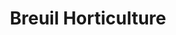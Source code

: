 ---
title: "Breuil Horticulture"
url: /saint-jean-de-bournay/breuil-horticulture/
shop: Garten-Center
---